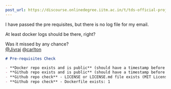 ```yaml
---
post_url: https://discourse.onlinedegree.iitm.ac.in/t/tds-official-project1-discrepencies/171141/406
---
```

I have passed the pre requisites, but there is no log file for my email.

At least docker logs should be there, right?

Was it missed by any chance?  
[@Jivraj](/u/jivraj) [@carlton](/u/carlton)

```markdown
# Pre-requisites Check

- **Docker repo exists and is public** (should have a timestamp before 18th of Feb): 1
- **Github repo exists and is public** (should have a timestamp before 18th of Feb): 1
- **Github repo check** - LICENSE or LICENSE.md file exists (MIT License): 1
- **Github repo check** - Dockerfile exists: 1
```